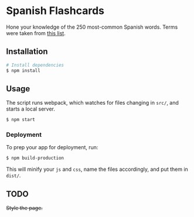 # Spanish Flashcards

Hone your knowledge of the 250 most-common Spanish words. Terms were taken from [this list](https://www.happyhourspanish.com/learning-efficiently-start-with-the-250-most-common-spanish-words/).

## Installation

```sh
# Install dependencies
$ npm install
```

## Usage

The script runs webpack, which watches for files changing in `src/`, and starts a local server.

```sh
$ npm start
```

### Deployment

To prep your app for deployment, run:

```sh
$ npm build-production
```

This will minify your `js` and `css`, name the files accordingly, and put them in `dist/`.

## TODO

~~Style the page.~~
